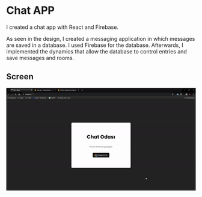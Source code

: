 # Chat APP 
I created a chat app with React and Firebase. 

As seen in the design, I created a messaging application in which messages are saved in a database. I used Firebase for the database. 
Afterwards, I implemented the dynamics that allow the database to control entries and save messages and rooms.

## Screen

![](firebase-chat-app.gif)

